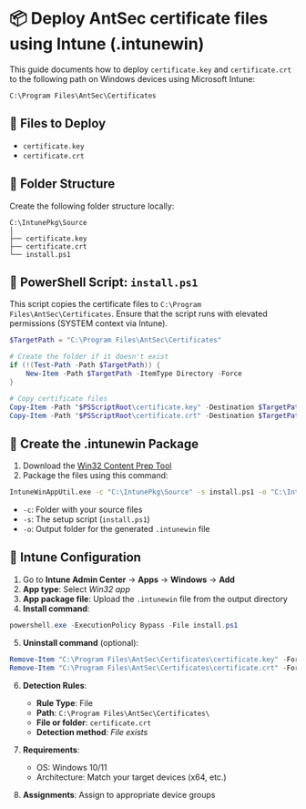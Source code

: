 # 📦 Deploy AntSec certificate files using Intune (.intunewin)

This guide documents how to deploy `certificate.key` and `certificate.crt` to the following path on Windows devices using Microsoft Intune:

```
C:\Program Files\AntSec\Certificates
```

## 🧾 Files to Deploy

- `certificate.key`
- `certificate.crt`

## 📁 Folder Structure

Create the following folder structure locally:

```
C:\IntunePkg\Source
│
├── certificate.key
├── certificate.crt
└── install.ps1
```

## 📝 PowerShell Script: `install.ps1`

This script copies the certificate files to `C:\Program Files\AntSec\Certificates`. Ensure that the script runs with elevated permissions (SYSTEM context via Intune).

```powershell
$TargetPath = "C:\Program Files\AntSec\Certificates"

# Create the folder if it doesn't exist
if (!(Test-Path -Path $TargetPath)) {
    New-Item -Path $TargetPath -ItemType Directory -Force
}

# Copy certificate files
Copy-Item -Path "$PSScriptRoot\certificate.key" -Destination $TargetPath -Force
Copy-Item -Path "$PSScriptRoot\certificate.crt" -Destination $TargetPath -Force
```

## 🧰 Create the .intunewin Package

1. Download the [Win32 Content Prep Tool](https://learn.microsoft.com/en-us/mem/intune/apps/apps-win32-app-management#prepare-the-win32-app-content)
2. Package the files using this command:

```cmd
IntuneWinAppUtil.exe -c "C:\IntunePkg\Source" -s install.ps1 -o "C:\IntunePkg\Output"
```

- `-c`: Folder with your source files  
- `-s`: The setup script (`install.ps1`)  
- `-o`: Output folder for the generated `.intunewin` file  

## 🎯 Intune Configuration

1. Go to **Intune Admin Center** → **Apps** → **Windows** → **Add**
2. **App type**: Select *Win32 app*
3. **App package file**: Upload the `.intunewin` file from the output directory
4. **Install command**:

```powershell
powershell.exe -ExecutionPolicy Bypass -File install.ps1
```

5. **Uninstall command** (optional):

```powershell
Remove-Item "C:\Program Files\AntSec\Certificates\certificate.key" -Force
Remove-Item "C:\Program Files\AntSec\Certificates\certificate.crt" -Force
```

6. **Detection Rules**:
    - **Rule Type**: File  
    - **Path**: `C:\Program Files\AntSec\Certificates\`  
    - **File or folder**: `certificate.crt`  
    - **Detection method**: *File exists*  

7. **Requirements**:
    - OS: Windows 10/11  
    - Architecture: Match your target devices (x64, etc.)

8. **Assignments**: Assign to appropriate device groups